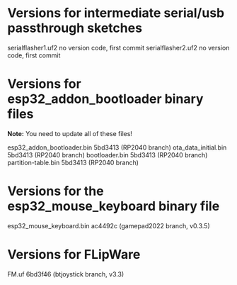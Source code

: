 # Versions for intermediate serial/usb passthrough sketches

serialflasher1.uf2		no version code, first commit
serialflasher2.uf2		no version code, first commit

# Versions for esp32_addon_bootloader binary files

__Note:__ You need to update all of these files!

esp32_addon_bootloader.bin	5bd3413 (RP2040 branch)
ota_data_initial.bin		5bd3413 (RP2040 branch)
bootloader.bin			5bd3413 (RP2040 branch)
partition-table.bin		5bd3413 (RP2040 branch)

# Versions for the esp32_mouse_keyboard binary file

esp32_mouse_keyboard.bin	ac4492c (gamepad2022 branch, v0.3.5)

# Versions for FLipWare

FM.uf						6bd3f46 (btjoystick branch, v3.3)
